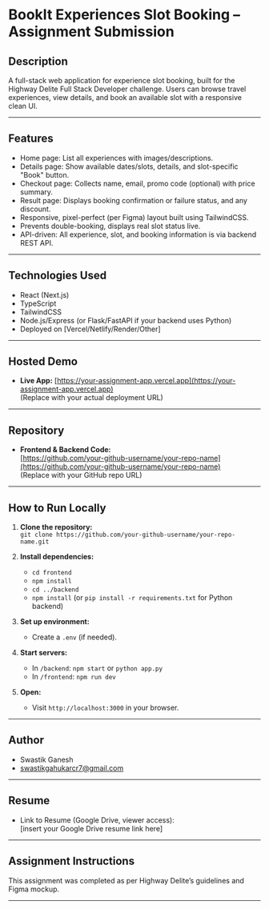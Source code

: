 # BookIt Experiences Slot Booking – Assignment Submission

## Description

A full-stack web application for experience slot booking, built for the Highway Delite Full Stack Developer challenge. Users can browse travel experiences, view details, and book an available slot with a responsive clean UI.

---

## Features

- Home page: List all experiences with images/descriptions.
- Details page: Show available dates/slots, details, and slot-specific "Book" button.
- Checkout page: Collects name, email, promo code (optional) with price summary.
- Result page: Displays booking confirmation or failure status, and any discount.
- Responsive, pixel-perfect (per Figma) layout built using TailwindCSS.
- Prevents double-booking, displays real slot status live.
- API-driven: All experience, slot, and booking information is via backend REST API.

---

## Technologies Used

- React (Next.js)
- TypeScript
- TailwindCSS
- Node.js/Express (or Flask/FastAPI if your backend uses Python)
- Deployed on [Vercel/Netlify/Render/Other]

---

## Hosted Demo

- **Live App:** [https://your-assignment-app.vercel.app](https://your-assignment-app.vercel.app)  
  (Replace with your actual deployment URL)

---

## Repository

- **Frontend & Backend Code:**  
  [https://github.com/your-github-username/your-repo-name](https://github.com/your-github-username/your-repo-name)  
  (Replace with your GitHub repo URL)

---

## How to Run Locally

1. **Clone the repository:**  
   `git clone https://github.com/your-github-username/your-repo-name.git`

2. **Install dependencies:**  
    - `cd frontend`
    - `npm install`
    - `cd ../backend`
    - `npm install` (or `pip install -r requirements.txt` for Python backend)

3. **Set up environment:**  
    - Create a `.env` (if needed).

4. **Start servers:**  
    - In `/backend`: `npm start` or `python app.py`
    - In `/frontend`: `npm run dev`

5. **Open:**  
    - Visit `http://localhost:3000` in your browser.

---

## Author

- Swastik Ganesh
- [swastikgahukarcr7@gmail.com](mailto:swastikgahukarcr7@gmail.com)

---

## Resume

- Link to Resume (Google Drive, viewer access):  
  [insert your Google Drive resume link here]

---

## Assignment Instructions

This assignment was completed as per Highway Delite’s guidelines and Figma mockup.

---


